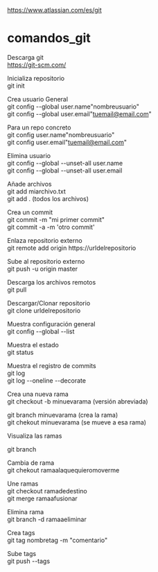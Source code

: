 https://www.atlassian.com/es/git  




# comandos_git  

Descarga git  
https://git-scm.com/

Inicializa repositorio  
git init  

Crea usuario
General  
git config --global user.name"nombreusuario"  
git config --global user.email"tuemail@email.com"  

Para un repo concreto  
git config user.name"nombreusuario"  
git config user.email"tuemail@email.com"  

Elimina usuario  
git config --global --unset-all user.name  
git config --global --unset-all user.email  

Añade archivos  
git add miarchivo.txt  
git add .  (todos los archivos)  

Crea un commit  
git commit -m "mi primer commit"  
git commit -a -m 'otro commit'  

Enlaza repositorio externo  
git remote add origin https://urldelrepositorio

Sube al repositorio externo  
git push -u origin master

Descarga los archivos remotos  
git pull

Descargar/Clonar repositorio  
git clone urldelrepositorio  

Muestra configuración general  
git config --global --list  

Muestra el estado  
git status  

Muestra el registro de commits  
git log  
git log --oneline --decorate

Crea una nueva rama  
git checkout -b minuevarama (versión abreviada)  

git branch minuevarama (crea la rama)  
git chekout minuevarama (se mueve a esa rama)  

Visualiza las ramas  

git branch  



Cambia de rama  
git chekout ramaalaquequieromoverme  

Une ramas  
git checkout ramadedestino  
git merge ramaafusionar  

Elimina rama  
git branch -d ramaaeliminar  

Crea tags  
git tag nombretag -m "comentario"  

Sube tags  
git push --tags  

















